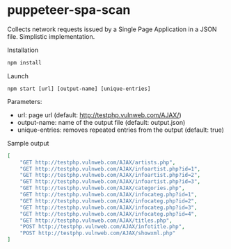 # puppeteer-spa-scan

Collects network requests issued by a Single Page Application in a JSON file. Simplistic implementation.

Installation

```bash
npm install
```

Launch

```
npm start [url] [output-name] [unique-entries]
```

Parameters:
* url: page url (default: http://testphp.vulnweb.com/AJAX/)
* output-name: name of the output file (default: output.json)
* unique-entries: removes repeated entries from the output (default: true)

Sample output

```json
[
    "GET http://testphp.vulnweb.com/AJAX/artists.php",
    "GET http://testphp.vulnweb.com/AJAX/infoartist.php?id=1",
    "GET http://testphp.vulnweb.com/AJAX/infoartist.php?id=2",
    "GET http://testphp.vulnweb.com/AJAX/infoartist.php?id=3",
    "GET http://testphp.vulnweb.com/AJAX/categories.php",
    "GET http://testphp.vulnweb.com/AJAX/infocateg.php?id=1",
    "GET http://testphp.vulnweb.com/AJAX/infocateg.php?id=2",
    "GET http://testphp.vulnweb.com/AJAX/infocateg.php?id=3",
    "GET http://testphp.vulnweb.com/AJAX/infocateg.php?id=4",
    "GET http://testphp.vulnweb.com/AJAX/titles.php",
    "POST http://testphp.vulnweb.com/AJAX/infotitle.php",
    "POST http://testphp.vulnweb.com/AJAX/showxml.php"
]
```
